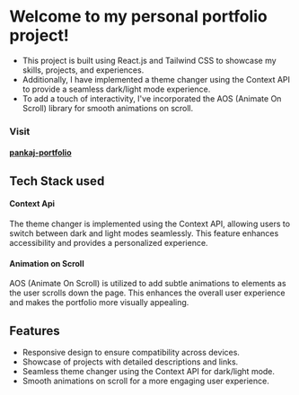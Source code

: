 # Welcome to my personal portfolio project!
- This project is built using React.js and Tailwind CSS to showcase my skills, projects, and experiences. 
- Additionally, I have implemented a theme changer using the Context API to provide a seamless dark/light mode experience.
- To add a touch of interactivity, I've incorporated the AOS (Animate On Scroll) library for smooth animations on scroll.

### Visit 

#### [pankaj-portfolio](https://pankaj-personal-portfolio.vercel.app/)


## Tech Stack used 

#### Context Api
The theme changer is implemented using the Context API, allowing users to switch between dark and light modes seamlessly. This feature enhances accessibility and provides a personalized experience.

#### Animation on Scroll
AOS (Animate On Scroll) is utilized to add subtle animations to elements as the user scrolls down the page. This enhances the overall user experience and makes the portfolio more visually appealing.


## Features
- Responsive design to ensure compatibility across devices.
- Showcase of projects with detailed descriptions and links.
- Seamless theme changer using the Context API for dark/light mode.
- Smooth animations on scroll for a more engaging user experience.
 
